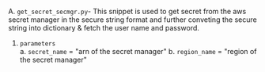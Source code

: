 A. `get_secret_secmgr.py`-  This snippet is used to get secret from the aws secret manager in the secure string format and further conveting the secure string into dictionary & fetch the user name and password.
 1. `parameters`  
    a. `secret_name` = "arn of the secret manager"
    b. `region_name` = "region of the secret manager"